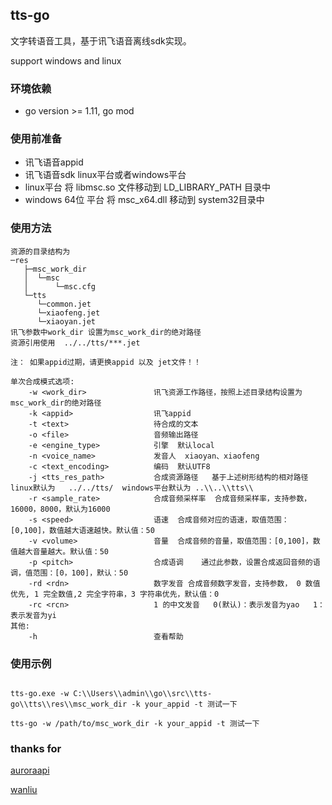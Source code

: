 ## tts-go

文字转语音工具，基于讯飞语音离线sdk实现。

support windows and linux

### 环境依赖

* go version >= 1.11, go mod

### 使用前准备

- 讯飞语音appid
- 讯飞语音sdk linux平台或者windows平台
- linux平台 将 libmsc.so 文件移动到 LD_LIBRARY_PATH 目录中
- windows 64位 平台 将 msc_x64.dll 移动到 system32目录中


### 使用方法

```
资源的目录结构为
─res
   ├─msc_work_dir
   │  └─msc
   │      └─msc.cfg
   └─tts
      └─common.jet
      └─xiaofeng.jet
      └─xiaoyan.jet
讯飞参数中work_dir 设置为msc_work_dir的绝对路径
资源引用使用  ../../tts/***.jet

注： 如果appid过期，请更换appid 以及 jet文件！！

单次合成模式选项:
    -w <work_dir>				讯飞资源工作路径，按照上述目录结构设置为msc_work_dir的绝对路径
    -k <appid>					讯飞appid
    -t <text>                	待合成的文本
    -o <file>               	音频输出路径 
    -e <engine_type>			引擎  默认local
    -n <voice_name>				发音人  xiaoyan、xiaofeng
    -c <text_encoding>			编码  默认UTF8
    -j <tts_res_path>			合成资源路径   基于上述树形结构的相对路径  linux默认为   ../../tts/  windows平台默认为 ..\\..\\tts\\
    -r <sample_rate>			合成音频采样率  合成音频采样率，支持参数，16000，8000，默认为16000
    -s <speed>					语速  合成音频对应的语速，取值范围：[0,100]，数值越大语速越快。默认值：50
    -v <volume>					音量  合成音频的音量，取值范围：[0,100]，数值越大音量越大。默认值：50
    -p <pitch>					合成语调    通过此参数，设置合成返回音频的语调，值范围：[0，100]，默认：50
    -rd <rdn>					数字发音 合成音频数字发音，支持参数， 0 数值优先, 1 完全数值,2 完全字符串，3 字符串优先，默认值：0 
    -rc <rcn>					1 的中文发音   0(默认)：表示发音为yao   1：表示发音为yi
其他:
    -h                          查看帮助 
```

### 使用示例

```

tts-go.exe -w C:\\Users\\admin\\go\\src\\tts-go\\tts\\res\\msc_work_dir -k your_appid -t 测试一下

tts-go -w /path/to/msc_work_dir -k your_appid -t 测试一下

```

### thanks for



[auroraapi](https://github.com/auroraapi/aurora-go)

[wanliu](https://github.com/wanliu/xf)